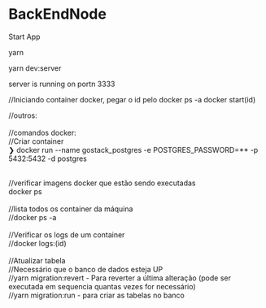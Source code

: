 # BackEndNode

Start App
<br>

yarn<br>

yarn dev:server
<br>

server is running on portn 3333
<br>

//Iniciando container docker, pegar o id pelo docker ps -a
docker start(id)
<br>

//outros: <br>
<br>
//comandos docker:
<br>
//Criar container
<br>
❯ docker run --name gostack_postgres -e POSTGRES_PASSWORD=\*\* -p 5432:5432 -d postgres

<br>
//verificar imagens docker que estão sendo executadas
<br>
docker ps
<br>

<br>
//lista todos os container da máquina
<br>
//docker ps -a
<br>

<br>
//Verificar os logs de um container
<br>
//docker logs:(id)
<br>

<br>
//Atualizar tabela
<br>
//Necessário que o banco de dados esteja UP
<br>
//yarn migration:revert - Para reverter a última alteração (pode ser executada em sequencia quantas vezes for necessário)
<br>
//yarn migration:run - para criar as tabelas no banco
<br>
<br>
